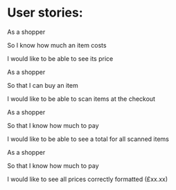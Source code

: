 # User stories: 

As a shopper

So I know how much an item costs

I would like to be able to see its price

As a shopper

So that I can buy an item

I would like to be able to scan items at the checkout

As a shopper

So that I know how much to pay

I would like to be able to see a total for all scanned items

As a shopper

So that I know how much to pay

I would like to see all prices correctly formatted (£xx.xx)
